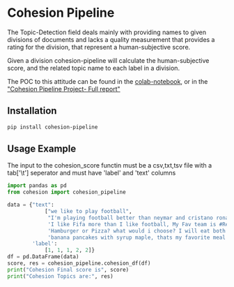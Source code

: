 # Cohesion Pipeline


The Topic-Detection field deals mainly with providing names to given divisions of documents and lacks a quality measurement that provides a rating for the division, that represent a human-subjective score.

Given a division cohesion-pipeline will calculate the human-subjective score, and the related topic name to each label in a division.

The POC to this attitude can be found in the [colab-notebook](https://colab.research.google.com/drive/1RreFOEd5LQDaNB7kQcH44bk5gkTpSVeH?usp=sharing), or in the ["Cohesion Pipeline Project- Full report"](https://github.com/Berdugo1994/cohesion-pipeline/blob/main/Cohesion%20Pipeline%20Project%20-%20Full%20Report.pdf)

## Installation

```bash
pip install cohesion-pipeline
```

## Usage Example
The input to the cohesion_score functin must be a csv,txt,tsv file with a tab['\t'] seperator and must have 'label' and 'text' columns
```python
import pandas as pd
from cohesion import cohesion_pipeline

data = {"text":
            ["we like to play football",
             "I'm playing football better than neymar and cristano ronaldo",
             'I like Fifa more than I like football, My Fav team is #RealMadrid Hala Madrid',
             'Hamburger or Pizza? what would i choose? I will eat both of them, it so tasty!',
             'banana pancakes with syrup maple, thats my favorite meal'],
        'label':
            [1, 1, 1, 2, 2]}
df = pd.DataFrame(data)
score, res = cohesion_pipeline.cohesion_df(df)
print("Cohesion Final score is", score)
print("Cohesion Topics are:", res)

```
